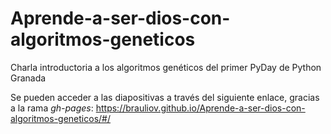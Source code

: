 # Aprende-a-ser-dios-con-algoritmos-geneticos
Charla introductoria a los algoritmos genéticos del primer PyDay de Python Granada

Se pueden acceder a las diapositivas a través del siguiente enlace, gracias a la rama *gh-pages*: https://brauliov.github.io/Aprende-a-ser-dios-con-algoritmos-geneticos/#/
